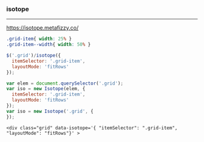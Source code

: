 ### isotope
---
https://isotope.metafizzy.co/

```css
.grid-item{ width: 25% }
.grid-item--width{ width: 50% }
```

```js
$('.grid')/isotope({
  itemSelector: '.grid-item',
  layoutMode: 'fitRows'
});

var elem = document.querySelector('.grid');
var iso = new Isotope(elem, {
  itemSelector: '.grid-item',
  layoutMode: 'fitRows'
});
var iso = new Isotope('.grid', {
});
```

```
<div class="grid" data-isotope='{ "itemSelector": ".grid-item", "layoutMode": "fitRows"}' >
```

